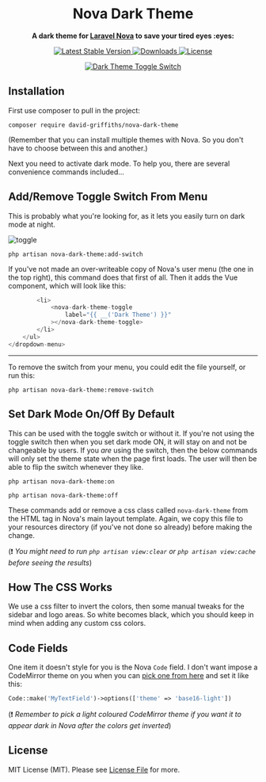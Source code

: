 <h1 align="center">
	Nova Dark Theme
</h1>

<p align="center">
	<strong>A dark theme for <a href="https://nova.laravel.com/">Laravel Nova</a> to save your tired eyes :eyes:</strong><br>
</p>

<p align="center">
  <a href="https://packagist.org/packages/david-griffiths/nova-dark-theme">
    <img src="https://poser.pugx.org/david-griffiths/nova-dark-theme/v/stable" alt="Latest Stable Version">
  </a>
    
  <a href="https://packagist.org/packages/david-griffiths/nova-dark-theme">
    <img src="https://poser.pugx.org/david-griffiths/nova-dark-theme/downloads" alt="Downloads">
  </a>
  
  <a href="https://packagist.org/packages/david-griffiths/nova-dark-theme">
    <img src="https://poser.pugx.org/david-griffiths/nova-dark-theme/license" alt="License">
  </a>
</p>

<p align="center">
  <a href="https://user-images.githubusercontent.com/1121864/52905434-20b50a80-3232-11e9-8755-4e7ea49ca771.gif">
    <img src="https://user-images.githubusercontent.com/1121864/52905434-20b50a80-3232-11e9-8755-4e7ea49ca771.gif" alt="Dark Theme Toggle Switch">
  </a>
</p>

Installation
----------

First use composer to pull in the project:

`composer require david-griffiths/nova-dark-theme`

(Remember that you can install multiple themes with Nova. So you don't have to choose between this and another.)

Next you need to activate dark mode. To help you, there are several convenience commands included...

Add/Remove Toggle Switch From Menu
----------

This is probably what you're looking for, as it lets you easily turn on dark mode at night.

![toggle](https://user-images.githubusercontent.com/1121864/52905532-6d4d1580-3233-11e9-9b30-e75625615db4.png) 

`php artisan nova-dark-theme:add-switch`

If you've not made an over-writeable copy of Nova's user menu (the one in the top right), this command does that first of all. Then it adds the Vue component, which will look like this:

```php
        <li>
            <nova-dark-theme-toggle
                label="{{ __('Dark Theme') }}"
            ></nova-dark-theme-toggle>
        </li>
    </ul>
</dropdown-menu>
```

---

To remove the switch from your menu, you could edit the file yourself, or run this:

`php artisan nova-dark-theme:remove-switch`

Set Dark Mode On/Off By Default
----------

This can be used with the toggle switch or without it. If you're not using the toggle switch then when you set dark mode ON, it will stay on and not be changeable by users. If you _are_ using the switch, then the below commands will only set the theme state when the page first loads. The user will then be able to flip the switch whenever they like.

`php artisan nova-dark-theme:on`

`php artisan nova-dark-theme:off`

These commands add or remove a css class called `nova-dark-theme` from the HTML tag in Nova's main layout template.
Again, we copy this file to your resources directory (if you've not done so already) before making the change.

(:exclamation: _You might need to run `php artisan view:clear` or `php artisan view:cache` before seeing the results_)


How The CSS Works
----------

We use a css filter to invert the colors, then some manual tweaks for the sidebar and logo areas. So white becomes black, which you should keep in mind when adding any custom css colors.

Code Fields
----------

One item it doesn't style for you is the Nova `Code` field. I don't want impose a CodeMirror theme on you when you can [pick one from here](https://codemirror.net/demo/theme.html#default) and set it like this:

```php
Code::make('MyTextField')->options(['theme' => 'base16-light'])
```

(:exclamation: _Remember to pick a light coloured CodeMirror theme if you want it to appear dark in Nova after the colors get inverted_)


License
----------

MIT License (MIT). Please see [License File](LICENSE) for more.

